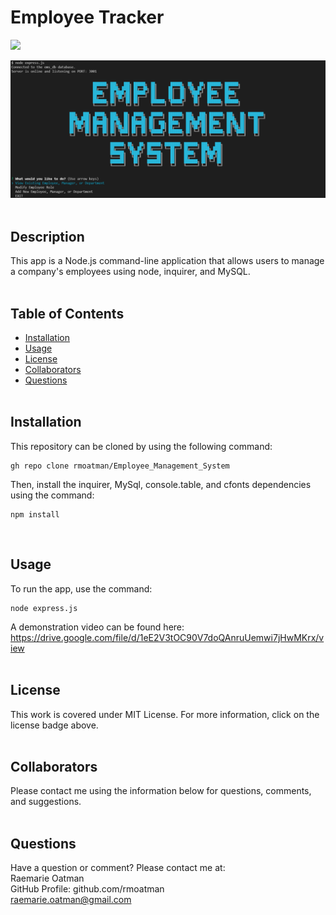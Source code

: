 # Employee Tracker

[<img src="https://img.shields.io/badge/license-MIT-brightgreen?link=https://opensource.org/licenses/MIT">](https://opensource.org/licenses/MIT)

<img src="./assets/screenshot_of_employee_management_system.PNG" alt="Screenshot of terminal view displaying 'Employee Management System'">
<br><br>

## Description

This app is a Node.js command-line application that allows users to manage a company's employees using node, inquirer, and MySQL.
<br><br>

## Table of Contents

- [Installation](#installation)
- [Usage](#usage)
- [License](#license)
- [Collaborators](#collaborators)
- [Questions](#questions)
<br><br>

## Installation

This repository can be cloned by using the following command:
~~~
gh repo clone rmoatman/Employee_Management_System
~~~

Then, install the inquirer, MySql, console.table, and cfonts dependencies using the command:
~~~
npm install
~~~
<br>

## Usage

To run the app, use the command:
~~~
node express.js
~~~
A demonstration video can be found here: https://drive.google.com/file/d/1eE2V3tOC90V7doQAnruUemwi7jHwMKrx/view
<br><br>
## License

This work is covered under MIT License.  For more information, click on the license badge above.
<br><br>

## Collaborators

Please contact me using the information below for questions, comments, and suggestions.
<br><br>

## Questions

Have a question or comment?  Please contact me at:<br>
Raemarie Oatman<br>
GitHub Profile: github.com/rmoatman<br>
raemarie.oatman@gmail.com<br>

